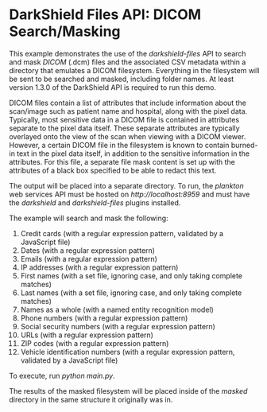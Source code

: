 # DarkShield Files API: DICOM Search/Masking

This example demonstrates the use of the *darkshield-files* API to search and mask
*DICOM* (.dcm) files and the associated CSV metadata within a directory that emulates a DICOM filesystem.
Everything in the filesystem will be sent to be searched and masked, including folder names.
At least version 1.3.0 of the DarkShield API is required to run this demo.

DICOM files contain a list of attributes that include information about the scan/image such as patient name and hospital, along with the pixel data.
Typically, most sensitive data in a DICOM file is contained in attributes separate to the pixel data itself.
These separate attributes are typically overlayed onto the view of the scan when viewing with a DICOM viewer.
However, a certain DICOM file in the filesystem is known to contain burned-in text in the pixel data itself, in addition to the sensitive
information in the attributes.
For this file, a separate file mask content is set up with the attributes of a black box specified to
be able to redact this text.

The output will be placed into a separate directory.
To run, the *plankton* web services API must be hosted on 
*http://localhost:8959* and must have the *darkshield* and *darkshield-files* 
plugins installed.

The example will search and mask the following:
1. Credit cards (with a regular expression pattern, validated by a JavaScript file)
2. Dates (with a regular expression pattern)
3. Emails (with a regular expression pattern)
4. IP addresses (with a regular expression pattern)
5. First names (with a set file, ignoring case, and only taking complete matches)
6. Last names (with a set file, ignoring case, and only taking complete matches)
7. Names as a whole (with a named entity recognition model)
8. Phone numbers (with a regular expression pattern)
9. Social security numbers (with a regular expression pattern)
10. URLs (with a regular expression pattern)
11. ZIP codes (with a regular expression pattern)
12. Vehicle identification numbers (with a regular expression pattern, validated by a JavaScript file)


To execute, run *python main.py*.

The results of the masked filesystem will be placed inside of the *masked* directory in the same structure it originally was in.
